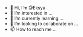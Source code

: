 - 👋 Hi, I’m @Eksyu
- 👀 I’m interested in ...
- 🌱 I’m currently learning ...
- 💞️ I’m looking to collaborate on ...
- 📫 How to reach me ...

<!---
Eksyu/Eksyu is a ✨ special ✨ repository because its `README.md` (this file) appears on your GitHub profile.
You can click the Preview link to take a look at your changes.
--->
